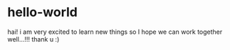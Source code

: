 # hello-world
  hai!
  i am very excited to learn new things
  so I hope we can work together well...!!!
  thank u :)
